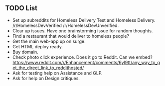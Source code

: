 ## TODO List

- Set up subreddits for Homeless Delivery Test and Homeless Delivery. /r/HomelessDevVerified /r/HomelessDevUnverified.
- Clear up issues. Have one brainstorming issue for random thoughts. 
- Find a restaurant that would deliver to homeless people?
- Get the main web-app up on surge. 
- Get HTML deploy ready. 
- Buy domain.
- Check photo click experience. Does it go to Reddit. Can we embed?
https://www.reddit.com/r/Enhancement/comments/6yl9tt/any_way_to_get_the_direct_link_to_reddithosted/
- Ask for testing help on Assistance and GLP.
- Ask for help on Design critiques. 
